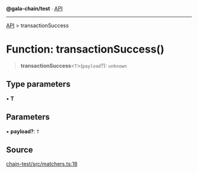 **@gala-chain/test** ∙ [API](../exports.md)

***

[API](../exports.md) > transactionSuccess

# Function: transactionSuccess()

> **transactionSuccess**\<`T`\>(`payload`?): `unknown`

## Type parameters

▪ **T**

## Parameters

▪ **payload?**: `T`

## Source

[chain-test/src/matchers.ts:18](https://github.com/GalaChain/sdk/blob/bcbbb18/chain-test/src/matchers.ts#L18)

